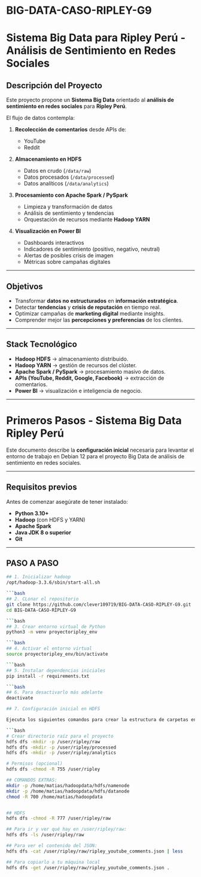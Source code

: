 # BIG-DATA-CASO-RIPLEY-G9

# Sistema Big Data para Ripley Perú - Análisis de Sentimiento en Redes Sociales

##  Descripción del Proyecto
Este proyecto propone un **Sistema Big Data** orientado al **análisis de sentimiento en redes sociales** para **Ripley Perú**.  

El flujo de datos contempla:

1. **Recolección de comentarios** desde APIs de:
   - YouTube  
   - Reddit     

2. **Almacenamiento en HDFS**  
   - Datos en crudo (`/data/raw`)  
   - Datos procesados (`/data/processed`)  
   - Datos analíticos (`/data/analytics`)  

3. **Procesamiento con Apache Spark / PySpark**  
   - Limpieza y transformación de datos  
   - Análisis de sentimiento y tendencias  
   - Orquestación de recursos mediante **Hadoop YARN**  

4. **Visualización en Power BI**  
   - Dashboards interactivos  
   - Indicadores de sentimiento (positivo, negativo, neutral)  
   - Alertas de posibles crisis de imagen  
   - Métricas sobre campañas digitales  

---

## Objetivos
- Transformar **datos no estructurados** en **información estratégica**.  
- Detectar **tendencias** y **crisis de reputación** en tiempo real.  
- Optimizar campañas de **marketing digital** mediante insights.  
- Comprender mejor las **percepciones y preferencias** de los clientes.  

---

## Stack Tecnológico
- **Hadoop HDFS** → almacenamiento distribuido.  
- **Hadoop YARN** → gestión de recursos del clúster.  
- **Apache Spark / PySpark** → procesamiento masivo de datos.  
- **APIs (YouTube, Reddit, Google, Facebook)** → extracción de comentarios.  
- **Power BI** → visualización e inteligencia de negocio.  

---

# Primeros Pasos - Sistema Big Data Ripley Perú

Este documento describe la **configuración inicial** necesaria para levantar el entorno de trabajo en Debian 12 para el proyecto Big Data de análisis de sentimiento en redes sociales.

---

## Requisitos previos
Antes de comenzar asegúrate de tener instalado:
- **Python 3.10+**
- **Hadoop** (con HDFS y YARN)
- **Apache Spark**
- **Java JDK 8 o superior**
- **Git**

---

## PASO A PASO

```bash
## 1. Inicializar hadoop
/opt/hadoop-3.3.6/sbin/start-all.sh

```bash
## 2. CLonar el repositorio
git clone https://github.com/clever109719/BIG-DATA-CASO-RIPLEY-G9.git
cd BIG-DATA-CASO-RIPLEY-G9

```bash
## 3. Crear entorno virtual de Python
python3 -m venv proyectoripley_env

```bash
## 4. Activar el entorno virtual
source proyectoripley_env/bin/activate

```bash
## 5. Instalar dependencias iniciales
pip install -r requirements.txt

```bash
## 6. Para desactivarlo más adelante
deactivate

## 7. Configuración inicial en HDFS

Ejecuta los siguientes comandos para crear la estructura de carpetas en HDFS que usará el proyecto:

```bash
# Crear directorio raíz para el proyecto
hdfs dfs -mkdir -p /user/ripley/raw
hdfs dfs -mkdir -p /user/ripley/processed
hdfs dfs -mkdir -p /user/ripley/analytics

# Permisos (opcional)
hdfs dfs -chmod -R 755 /user/ripley

## COMANDOS EXTRAS:
mkdir -p /home/matias/hadoopdata/hdfs/namenode
mkdir -p /home/matias/hadoopdata/hdfs/datanode
chmod -R 700 /home/matias/hadoopdata


## HDFS
hdfs dfs -chmod -R 777 /user/ripley/raw

## Para ir y ver qué hay en /user/ripley/raw:
hdfs dfs -ls /user/ripley/raw

## Para ver el contenido del JSON:
hdfs dfs -cat /user/ripley/raw/ripley_youtube_comments.json | less

## Para copiarlo a tu máquina local 
hdfs dfs -get /user/ripley/raw/ripley_youtube_comments.json .